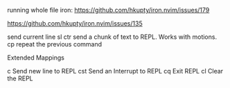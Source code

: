 


running whole file iron:
https://github.com/hkupty/iron.nvim/issues/179

https://github.com/hkupty/iron.nvim/issues/135


send current line <leader>sl
ctr
  send a chunk of text to REPL. Works with motions.
cp
  repeat the previous command

Extended Mappings

c<CR>
  Send new line to REPL
cst
  Send an Interrupt to REPL
cq
  Exit REPL
cl
  Clear the REPL